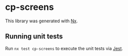 # cp-screens

This library was generated with [Nx](https://nx.dev).

## Running unit tests

Run `nx test cp-screens` to execute the unit tests via [Jest](https://jestjs.io).
